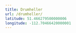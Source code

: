 ```yaml
---
title: Drumheller
url: /drumheller/
latitude: 51.466279500000006
longitude: -112.70466420000001
---
```

